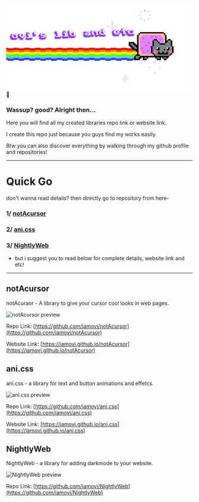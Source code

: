 ![banner.gif](./.github/banner.gif) 🚀

### Wassup? good? Alright then...

Here you will find all my created libraries repo link or website link.

I create this repo just because you guys find my works easily.

Btw you can also discover everything by walking through my github profile and repositories!

---

# Quick Go

don't wanna read details? then directly go to repository from here-

### 1/ [notAcursor](https://github.com/iamovi/notAcursor)

### 2/ [ani.css](https://github.com/iamovi/ani.css)

### 3/ [NightlyWeb](https://github.com/iamovi/NightlyWeb)


- but i suggest you to read below for complete details, website link and etc!
---

## notAcursor

notAcuraor - A library to give your cursor cool looks in web pages.

![notAcursor preview](https://ik.imagekit.io/iamovi/notAcursor/preview/preview-notAcursor-minecraftSword.gif?updatedAt=1701086973677)

Repo Link: [https://github.com/iamovi/notAcursor](https://github.com/iamovi/notAcursor)

Website Link: [https://iamovi.github.io/notAcursor](https://iamovi.github.io/notAcursor)

## ani.css

ani.css - a library for text and button animations and effetcs.

![ani.css preview](https://camo.githubusercontent.com/9817b8daf602054e8f0a6babef45f3ded70b1273a2e82492b7aef3785062a143/68747470733a2f2f696b2e696d6167656b69742e696f2f69616d6f76692f70726f6a6563742d616e692f707265766965772f616e692d7478742d612e6769663f7570646174656441743d31373031363132383030353130)

Repo Link: [https://github.com/iamovi/ani.css](https://github.com/iamovi/ani.css)

Website Link: [https://iamovi.github.io/ani.css](https://iamovi.github.io/ani.css)

## NightlyWeb

NightlyWeb - a library for adding darkmode to your website.

![NightlyWeb preview](https://camo.githubusercontent.com/455a7be0e7cc8ef0ebd51162f72ee2f6abd435c0ea82fa570c04900f89743918/68747470733a2f2f696b2e696d6167656b69742e696f2f69616d6f76692f4e696768746c795765622f707265766965772e6769663f7570646174656441743d31373031373032353436333533)

Repo Link: [https://github.com/iamovi/NightlyWeb](https://github.com/iamovi/NightlyWeb)